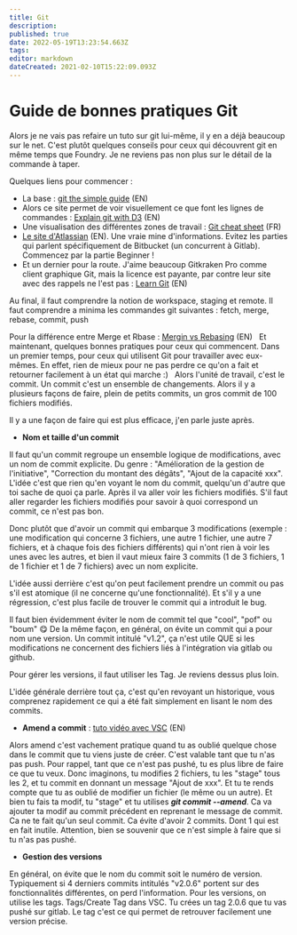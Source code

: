 ```yaml
---
title: Git
description: 
published: true
date: 2022-05-19T13:23:54.663Z
tags: 
editor: markdown
dateCreated: 2021-02-10T15:22:09.093Z
---
```


# Guide de bonnes pratiques Git

Alors je ne vais pas refaire un tuto sur git lui-même, il y en a déjà beaucoup sur le net.
C'est plutôt quelques conseils pour ceux qui découvrent git en même temps que Foundry.
Je ne reviens pas non plus sur le détail de la commande à taper.

Quelques liens pour commencer : 
- La base : [git the simple guide](http://rogerdudler.github.io/git-guide/) (EN)
- Alors ce site permet de voir visuellement ce que font les lignes de commandes : [Explain git with D3](http://onlywei.github.io/explain-git-with-d3/) (EN)
- Une visualisation des différentes zones de travail : [Git cheat sheet](http://ndpsoftware.com/git-cheatsheet.html) (FR)
- [Le site d'Atlassian](https://www.atlassian.com/git) (EN). Une vraie mine d'informations. Evitez les parties qui parlent spécifiquement de Bitbucket (un concurrent à Gitlab). Commencez par la partie Beginner !
- Et un dernier pour la route. J'aime beaucoup Gitkraken Pro comme client graphique Git, mais la licence est payante, par contre leur site avec des rappels ne l'est pas : [Learn Git](https://www.gitkraken.com/learn/git) (EN)
 

Au final, il faut comprendre la notion de workspace, staging et remote.
Il faut comprendre a minima les commandes git suivantes : fetch, merge, rebase, commit, push

Pour la différence entre Merge et Rbase : [Mergin vs Rebasing](https://www.atlassian.com/git/tutorials/merging-vs-rebasing) (EN)
 
Et maintenant, quelques bonnes pratiques pour ceux qui commencent. Dans un premier temps, pour ceux qui utilisent Git pour travailler avec eux-mêmes.
En effet, rien de mieux pour ne pas perdre ce qu'on a fait et retourner facilement à un état qui marche :)
 
Alors l'unité de travail, c'est le commit. Un commit c'est un ensemble de changements.
Alors il y a plusieurs façons de faire, plein de petits commits, un gros commit de 100 fichiers modifiés.

Il y a une façon de faire qui est plus efficace, j'en parle juste après.
 
- **Nom et taille d'un commit**

Il faut qu'un commit regroupe un ensemble logique de modifications, avec un nom de commit explicite. 
Du genre : "Amélioration de la gestion de l'initiative", "Correction du montant des dégâts", "Ajout de la capacité xxx". L'idée c'est que rien qu'en voyant le nom du commit, quelqu'un d'autre que toi sache de quoi ça parle. Après il va aller voir les fichiers modifiés. S'il faut aller regarder les fichiers modifiés pour savoir à quoi correspond un commit, ce n'est pas bon.

Donc plutôt que d'avoir un commit qui embarque 3 modifications (exemple : une modification qui concerne 3 fichiers, une autre 1 fichier, une autre 7 fichiers, et à chaque fois des fichiers différents) qui n'ont rien à voir les unes avec les autres, et bien il vaut mieux faire 3 commits (1 de 3 fichiers, 1 de 1 fichier et 1 de 7 fichiers) avec un nom explicite.

L'idée aussi derrière c'est qu'on peut facilement prendre un commit ou pas s'il est atomique (il ne concerne qu'une fonctionnalité). Et s'il y a une régression, c'est plus facile de trouver le commit qui a introduit le bug.

Il faut bien évidemment éviter le nom de commit tel que "cool", "pof" ou "boum" :yum:
De la même façon, en général, on évite un commit qui a pour nom une version. Un commit intitulé "v1.2", ça n'est utile QUE si les modifications ne concernent des fichiers liés à l'intégration via gitlab ou github.

Pour gérer les versions, il faut utiliser les Tag. Je reviens dessus plus loin.

L'idée générale derrière tout ça, c'est qu'en revoyant un historique, vous comprenez rapidement ce qui a été fait simplement en lisant le nom des commits.
 
- **Amend a commit** : [tuto vidéo avec VSC](https://www.youtube.com/watch?v=tXZc6-fH2pg) (EN)

Alors amend c'est vachement pratique quand tu as oublié quelque chose dans le commit que tu viens juste de créer. C'est valable tant que tu n'as pas push. 
Pour rappel, tant que ce n'est pas pushé, tu es plus libre de faire ce que tu veux. Donc imaginons, tu modifies 2 fichiers, tu les "stage" tous les 2, et tu commit en donnant un message "Ajout de xxx". Et tu te rends compte que tu as oublié de modifier un fichier (le même ou un autre). Et bien tu fais ta modif, tu "stage" et tu utilises ***git commit --amend***. Ca va ajouter ta modif au commit précédent en reprenant le message de commit.
Ca ne te fait qu'un seul commit. Ca évite d'avoir 2 commits. Dont 1 qui est en fait inutile.
Attention, bien se souvenir que ce n'est simple à faire que si tu n'as pas pushé.
 
- **Gestion des versions**

En général, on évite que le nom du commit soit le numéro de version. Typiquement si 4 derniers commits intitulés "v2.0.6" portent sur des fonctionnalités différentes, on perd l'information.
Pour les versions, on utilise les tags. Tags/Create Tag dans VSC. Tu crées un tag 2.0.6 que tu vas pushé sur gitlab. Le tag c'est ce qui permet de retrouver facilement une version précise.

